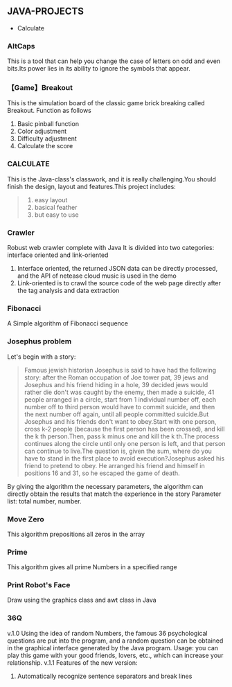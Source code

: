 ## JAVA-PROJECTS
* Calculate

### AltCaps
This is a tool that can help you change the case of letters on odd and even bits.Its power lies in its ability to ignore the symbols that appear.

### 【Game】Breakout
This is the simulation board of the classic game brick breaking called Breakout.
Function as follows
1. Basic pinball function
2. Color adjustment
3. Difficulty adjustment
4. Calculate the score

### CALCULATE
This is the Java-class's classwork, and it is really challenging.You should finish the design, layout and features.This project includes: 
> 1. easy layout
> 2. basical feather
> 3. but easy to use

### Crawler
Robust web crawler complete with Java
It is divided into two categories: interface oriented and link-oriented
1. Interface oriented, the returned JSON data can be directly processed, and the API of netease cloud music is used in the demo
2. Link-oriented is to crawl the source code of the web page directly after the tag analysis and data extraction

### Fibonacci
A Simple algorithm of Fibonacci sequence

### Josephus problem
Let's begin with a story:
> Famous jewish historian Josephus is said to have had the following story: after the Roman occupation of Joe tower pat, 39 jews and Josephus and his friend hiding in a hole, 39 decided jews would rather die don't was caught by the enemy, then made a suicide, 41 people arranged in a circle, start from 1 individual number off, each number off to third person would have to commit suicide, and then the next number off again, until all people committed suicide.But Josephus and his friends don't want to obey.Start with one person, cross k-2 people (because the first person has been crossed), and kill the k th person.Then, pass k minus one and kill the k th.The process continues along the circle until only one person is left, and that person can continue to live.The question is, given the sum, where do you have to stand in the first place to avoid execution?Josephus asked his friend to pretend to obey. He arranged his friend and himself in positions 16 and 31, so he escaped the game of death.

By giving the algorithm the necessary parameters, the algorithm can directly obtain the results that match the experience in the story
Parameter list: total number, number.

### Move Zero
This algorithm prepositions all zeros in the array

### Prime
This algorithm gives all prime Numbers in a specified range

### Print Robot's Face
Draw using the graphics class and awt class in Java

### 36Q
v.1.0
Using the idea of random Numbers, the famous 36 psychological questions are put into the program, and a random question can be obtained in the graphical interface generated by the Java program.
Usage: you can play this game with your good friends, lovers, etc., which can increase your relationship.
v.1.1
Features of the new version:
1. Automatically recognize sentence separators and break lines